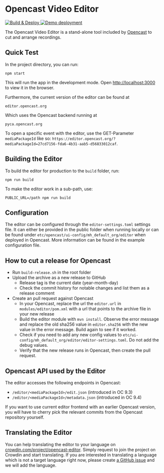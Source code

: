 Opencast Video Editor
=====================

[![Build & Deploy](https://github.com/elan-ev/opencast-editor/workflows/Build%20&%20Deploy/badge.svg)
](https://github.com/elan-ev/opencast-editor/actions?query=workflow%3A%22Build+%26+Deploy%22)
[![Demo deployment](https://img.shields.io/badge/demo-editor.opencast.org-blue)
](https://editor.opencast.org)

The Opencast Video Editor is a stand-alone tool included by [Opencast](https://opencast.org) to cut and arrange recordings.


Quick Test
----------

In the project directory, you can run:

    npm start

This will run the app in the development mode.
Open [http://localhost:3000](localhost:3000) to view it in the browser.

Furthermore, the current version of the editor can be found at

    editor.opencast.org

Which uses the Opencast backend running at

    pyca.opencast.org

To open a specific event with the editor, use the GET-Parameter `mediaPackageId` like so: `https://editor.opencast.org/?mediaPackageId=27cd7156-fda6-4b31-aab5-d56833012caf`.

Building the Editor
-------------------

To build the editor for production to the `build` folder, run:

    npm run build

To make the editor work in a sub-path, use:

    PUBLIC_URL=/path npm run build


Configuration
-------------

The editor can be configured through the `editor-settings.toml` settings file. It can either be provided in the public folder when running locally or can be found under `etc/opencast/ui-config/mh_default_org/editor` when deployed in Opencast. More information can be found in the example configuration file.

How to cut a release for Opencast
-------------
- Run `build-release.sh` in the root folder
- Upload the archive as a new release to GitHub
  - Release tag is the current date (year-month-day)
  - Check the commit history for notable changes and list them as a release comment
- Create an pull request against Opencast
  - In your Opencast, replace the url the `editor.url` in `modules/editor/pom.xml` with a url that points to the archive file in your new release
  - Build the editor module with `mvn install`. Observe the error message and replace the old sha256 value in `editor.sha256` with the new value in the error message. Build again to see if it worked.
  - Check if you need to add any new config values to `etc/ui-config/mh_default_org/editor/editor-settings.toml`. Do not add the debug values.
  - Verify that the new release runs in Opencast, then create the pull request.

Opencast API used by the Editor
-------------

The editor accesses the following endpoints in Opencast:

* `/editor/<mediaPackageId>/edit.json`      (introduced in OC 9.3)
* `/editor/<mediaPackageId>/metadata.json`  (introduced in OC 9.4)

If you want to use current editor frontend with an earlier Opencast version, you will have to cherry pick the relevant commits from the Opencast repository yourself.


Translating the Editor
-------------
You can help translating the editor to your language on [crowdin.com/project/opencast-editor](https://crowdin.com/project/opencast-editor). Simply request to join the project on Crowdin and start translating. If you are interested in translating a language which is not a target language right now, please create [a GitHub issue](https://github.com/elan-ev/opencast-editor/issues) and we will add the language.
